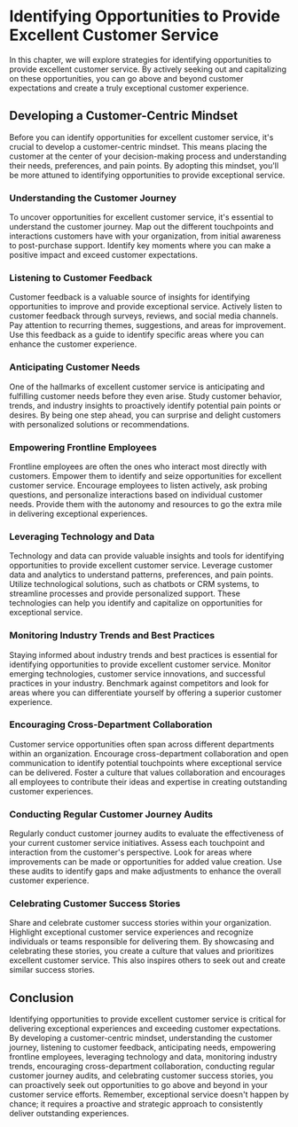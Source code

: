 Identifying Opportunities to Provide Excellent Customer Service
==========================================================================

In this chapter, we will explore strategies for identifying opportunities to provide excellent customer service. By actively seeking out and capitalizing on these opportunities, you can go above and beyond customer expectations and create a truly exceptional customer experience.

Developing a Customer-Centric Mindset
-------------------------------------

Before you can identify opportunities for excellent customer service, it's crucial to develop a customer-centric mindset. This means placing the customer at the center of your decision-making process and understanding their needs, preferences, and pain points. By adopting this mindset, you'll be more attuned to identifying opportunities to provide exceptional service.

### Understanding the Customer Journey

To uncover opportunities for excellent customer service, it's essential to understand the customer journey. Map out the different touchpoints and interactions customers have with your organization, from initial awareness to post-purchase support. Identify key moments where you can make a positive impact and exceed customer expectations.

### Listening to Customer Feedback

Customer feedback is a valuable source of insights for identifying opportunities to improve and provide exceptional service. Actively listen to customer feedback through surveys, reviews, and social media channels. Pay attention to recurring themes, suggestions, and areas for improvement. Use this feedback as a guide to identify specific areas where you can enhance the customer experience.

### Anticipating Customer Needs

One of the hallmarks of excellent customer service is anticipating and fulfilling customer needs before they even arise. Study customer behavior, trends, and industry insights to proactively identify potential pain points or desires. By being one step ahead, you can surprise and delight customers with personalized solutions or recommendations.

### Empowering Frontline Employees

Frontline employees are often the ones who interact most directly with customers. Empower them to identify and seize opportunities for excellent customer service. Encourage employees to listen actively, ask probing questions, and personalize interactions based on individual customer needs. Provide them with the autonomy and resources to go the extra mile in delivering exceptional experiences.

### Leveraging Technology and Data

Technology and data can provide valuable insights and tools for identifying opportunities to provide excellent customer service. Leverage customer data and analytics to understand patterns, preferences, and pain points. Utilize technological solutions, such as chatbots or CRM systems, to streamline processes and provide personalized support. These technologies can help you identify and capitalize on opportunities for exceptional service.

### Monitoring Industry Trends and Best Practices

Staying informed about industry trends and best practices is essential for identifying opportunities to provide excellent customer service. Monitor emerging technologies, customer service innovations, and successful practices in your industry. Benchmark against competitors and look for areas where you can differentiate yourself by offering a superior customer experience.

### Encouraging Cross-Department Collaboration

Customer service opportunities often span across different departments within an organization. Encourage cross-department collaboration and open communication to identify potential touchpoints where exceptional service can be delivered. Foster a culture that values collaboration and encourages all employees to contribute their ideas and expertise in creating outstanding customer experiences.

### Conducting Regular Customer Journey Audits

Regularly conduct customer journey audits to evaluate the effectiveness of your current customer service initiatives. Assess each touchpoint and interaction from the customer's perspective. Look for areas where improvements can be made or opportunities for added value creation. Use these audits to identify gaps and make adjustments to enhance the overall customer experience.

### Celebrating Customer Success Stories

Share and celebrate customer success stories within your organization. Highlight exceptional customer service experiences and recognize individuals or teams responsible for delivering them. By showcasing and celebrating these stories, you create a culture that values and prioritizes excellent customer service. This also inspires others to seek out and create similar success stories.

Conclusion
----------

Identifying opportunities to provide excellent customer service is critical for delivering exceptional experiences and exceeding customer expectations. By developing a customer-centric mindset, understanding the customer journey, listening to customer feedback, anticipating needs, empowering frontline employees, leveraging technology and data, monitoring industry trends, encouraging cross-department collaboration, conducting regular customer journey audits, and celebrating customer success stories, you can proactively seek out opportunities to go above and beyond in your customer service efforts. Remember, exceptional service doesn't happen by chance; it requires a proactive and strategic approach to consistently deliver outstanding experiences.
